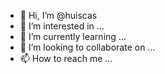 - 👋 Hi, I’m @huiscas
- 👀 I’m interested in ...
- 🌱 I’m currently learning ...
- 💞️ I’m looking to collaborate on ...
- 📫 How to reach me ...

<!---
huiscas/huiscas is a ✨ special ✨ repository because its `README.md` (this file) appears on your GitHub profile.
You can click the Preview link to take a look at your changes.
--->
